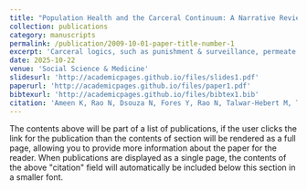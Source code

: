 ```yaml
---
title: "Population Health and the Carceral Continuum: A Narrative Review"
collection: publications
category: manuscripts
permalink: /publication/2009-10-01-paper-title-number-1
excerpt: 'Carceral logics, such as punishment & surveillance, permeate social systems. These include migration, state benefits distribution, public education, and more. We review the literature examining carcerality as a community health exposure'
date: 2025-10-22
venue: 'Social Science & Medicine'
slidesurl: 'http://academicpages.github.io/files/slides1.pdf'
paperurl: 'http://academicpages.github.io/files/paper1.pdf'
bibtexurl: 'http://academicpages.github.io/files/bibtex1.bib'
citation: 'Ameen K, Rao N, Dsouza N, Fores Y, Rao N, Talwar-Hebert M, Tan M, Walts Z. Population Health and the Carceral Continuum: A Narrative Review. Social Science & Medicine. 2025. DOI: 10.1016/j.socscimed.2025.118666'
---
```

The contents above will be part of a list of publications, if the user clicks the link for the publication than the contents of section will be rendered as a full page, allowing you to provide more information about the paper for the reader. When publications are displayed as a single page, the contents of the above "citation" field will automatically be included below this section in a smaller font.
